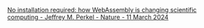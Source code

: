 [No installation required: how WebAssembly is changing scientific computing - Jeffrey M. Perkel - Nature - 11 March 2024](https://www.nature.com/articles/d41586-024-00725-1?utm_source=Live+Audience&utm_campaign=adeec3770a-briefing-dy-20240313&utm_medium=email&utm_term=0_b27a691814-adeec3770a-50179668)
